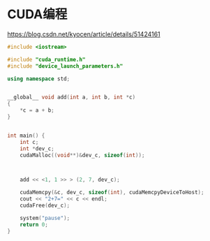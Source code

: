 # CUDA编程

https://blog.csdn.net/kyocen/article/details/51424161

```cu
#include <iostream>

#include "cuda_runtime.h"
#include "device_launch_parameters.h"

using namespace std;


__global__ void add(int a, int b, int *c)
{
	*c = a + b;
}


int main() {
	int c;
	int *dev_c;
	cudaMalloc((void**)&dev_c, sizeof(int));



	add << <1, 1 >> > (2, 7, dev_c);

	cudaMemcpy(&c, dev_c, sizeof(int), cudaMemcpyDeviceToHost);
	cout << "2+7=" << c << endl;
	cudaFree(dev_c);

	system("pause");
	return 0;
}
```

